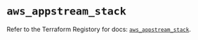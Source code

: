 # `aws_appstream_stack`

Refer to the Terraform Registory for docs: [`aws_appstream_stack`](https://registry.terraform.io/providers/hashicorp/aws/5.11.0/docs/resources/appstream_stack).
